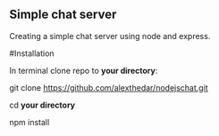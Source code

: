 ## Simple chat server

Creating a simple chat server using node and express.

#Installation

In terminal clone repo to **your directory**:

git clone https://github.com/alexthedar/nodejschat.git

cd **your directory**

npm install
